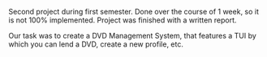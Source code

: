 Second project during first semester. Done over the course of 1 week, so it is not 100% implemented. Project was finished with a written report.

Our task was to create a DVD Management System, that features a TUI by which you can lend a DVD, create a new profile, etc.

